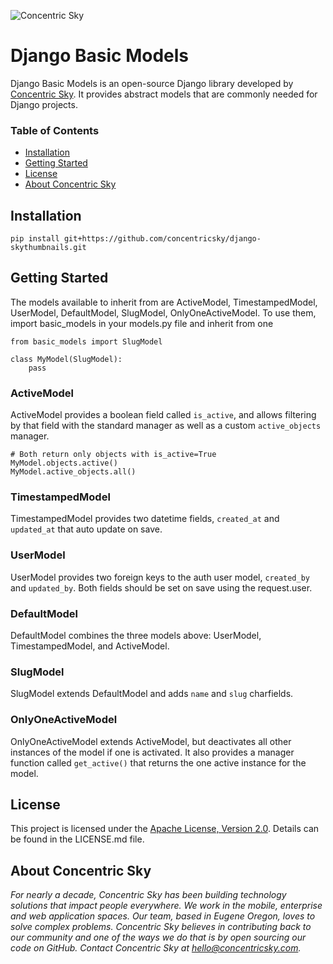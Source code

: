 ![Concentric Sky](https://concentricsky.com/media/uploads/images/csky_logo.jpg)

# Django Basic Models

Django Basic Models is an open-source Django library developed by [Concentric Sky](http://concentricsky.com/). It provides abstract models that are commonly needed for Django projects.


### Table of Contents
- [Installation](#installation)
- [Getting Started](#getting-started)
- [License](#license)
- [About Concentric Sky](#about-concentric-sky)


## Installation

    pip install git+https://github.com/concentricsky/django-skythumbnails.git


## Getting Started

The models available to inherit from are ActiveModel, TimestampedModel, UserModel, DefaultModel, SlugModel, OnlyOneActiveModel. To use them, import basic_models in your models.py file and inherit from one 

	from basic_models import SlugModel

	class MyModel(SlugModel):
		pass


### ActiveModel

ActiveModel provides a boolean field called `is_active`, and allows filtering by that field with the standard manager as well as a custom `active_objects` manager. 

```
# Both return only objects with is_active=True
MyModel.objects.active()
MyModel.active_objects.all()
```

### TimestampedModel

TimestampedModel provides two datetime fields, `created_at` and `updated_at` that auto update on save.

### UserModel

UserModel provides two foreign keys to the auth user model, `created_by` and `updated_by`. Both fields should be set on save using the request.user.

### DefaultModel

DefaultModel combines the three models above: UserModel, TimestampedModel, and ActiveModel.

### SlugModel

SlugModel extends DefaultModel and adds `name` and `slug` charfields.

### OnlyOneActiveModel

OnlyOneActiveModel extends ActiveModel, but deactivates all other instances of the model if one is activated. It also provides a manager function called `get_active()` that returns the one active instance for the model.



## License

This project is licensed under the [Apache License, Version 2.0](http://www.apache.org/licenses/LICENSE-2.0). Details can be found in the LICENSE.md file.


## About Concentric Sky

_For nearly a decade, Concentric Sky has been building technology solutions that impact people everywhere. We work in the mobile, enterprise and web application spaces. Our team, based in Eugene Oregon, loves to solve complex problems. Concentric Sky believes in contributing back to our community and one of the ways we do that is by open sourcing our code on GitHub. Contact Concentric Sky at hello@concentricsky.com._
